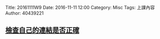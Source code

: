 Title: 20161111W9
Date: 2016-11-11 12:00
Category: Misc
Tags: 上課內容
Author: 40439221

<!-- PELICAN_END_SUMMARY -->
<h2><a href="http://mde.tw/2016fallcadp/blog/2016fall-ji-jie-she-ji-zhu-ti-jiao-xue.html">檢查自己的連結是否正確</a></h2>